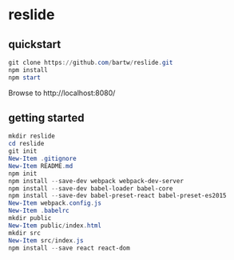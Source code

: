 # reslide

## quickstart

```powershell
git clone https://github.com/bartw/reslide.git
npm install
npm start
```

Browse to http://localhost:8080/

## getting started

```powershell
mkdir reslide
cd reslide
git init
New-Item .gitignore
New-Item README.md
npm init
npm install --save-dev webpack webpack-dev-server
npm install --save-dev babel-loader babel-core
npm install --save-dev babel-preset-react babel-preset-es2015
New-Item webpack.config.js
New-Item .babelrc
mkdir public
New-Item public/index.html
mkdir src
New-Item src/index.js
npm install --save react react-dom
```